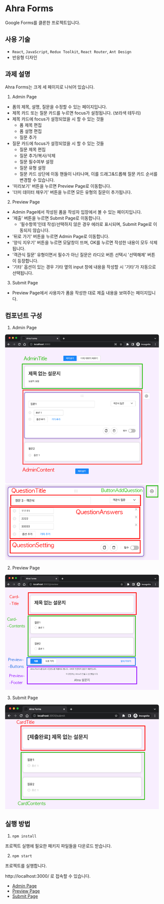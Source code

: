 # Ahra Forms

Google Forms를 클론한 프로젝트입니다.

## 사용 기술
- `React`, `JavaScript`, `Redux Toolkit`, `React Router`, `Ant Design`
- 반응형 디자인

## 과제 설명
Ahra Forms는 크게 세 페이지로 나뉘어 있습니다.

1. Admin Page

- 폼의 제목, 설명, 질문을 수정할 수 있는 페이지입니다.
- 제목 카드 또는 질문 카드를 누르면 focus가 설정됩니다. (보라색 테두리)
- 제목 카드에 focus가 설정되었을 시 할 수 있는 것들
  - 폼 제목 편집
  - 폼 설명 편집
  - 질문 추가
- 질문 카드에 focus가 설정되었을 시 할 수 있는 것들
  - 질문 제목 편집
  - 질문 추가/복사/삭제
  - 질문 필수여부 설정
  - 질문 유형 설정
  - 질문 카드 상단에 이동 핸들이 나타나며, 이를 드래그&드롭해 질문 카드 순서를 변경할 수 있습니다.
- '미리보기' 버튼을 누르면 Preview Page로 이동합니다.
- '더미 데이터 채우기' 버튼을 누르면 모든 유형의 질문이 추가됩니다.

2. Preview Page

- Admin Page에서 작성된 폼을 작성자 입장에서 볼 수 있는 페이지입니다.
- '제출' 버튼을 누르면 Submit Page로 이동합니다.
  - '필수항목'인데 작성/선택하지 않은 경우 에러로 표시되며, Submit Page로 이동되지 않습니다.
- '뒤로 가기' 버튼을 누르면 Admin Page로 이동합니다.
- '양식 지우기' 버튼을 누르면 모달창이 뜨며, OK를 누르면 작성한 내용이 모두 삭제됩니다.
- '객관식 질문' 유형이면서 필수가 아닌 질문은 라디오 버튼 선택시 '선택해제' 버튼이 등장합니다.
- '기타' 옵션이 있는 경우 기타 옆의 input 창에 내용을 작성할 시 '기타'가 자동으로 선택됩니다.

3. Submit Page
- Preview Page에서 사용자가 폼을 작성한 대로 제출 내용을 보여주는 페이지입니다.

## 컴포넌트 구성

1. Admin Page

![admin1](./img_readme/admin1.png)
![admin2](./img_readme/admin2.png)

2. Preview Page

![preview1](./img_readme/preview1.png)

3. Submit Page

![submit1](./img_readme/submit1.png)

## 실행 방법

1. `npm install`

프로젝트 실행에 필요한 패키지 파일들을 다운로드 받습니다.

2. `npm start`

프로젝트를 실행합니다.

http://localhost:3000/ 로 접속할 수 있습니다.
- [Admin Page](http://localhost:3000/)
- [Preview Page](http://localhost:3000/preview)
- [Submit Page](http://localhost:3000/submit)